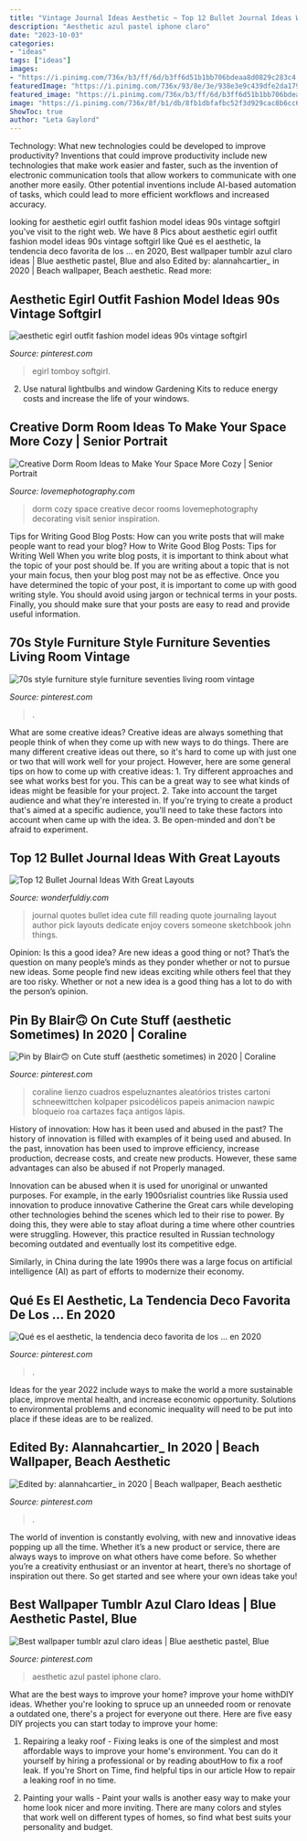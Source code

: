 ```yaml
---
title: "Vintage Journal Ideas Aesthetic ~ Top 12 Bullet Journal Ideas With Great Layouts"
description: "Aesthetic azul pastel iphone claro"
date: "2023-10-03"
categories:
- "ideas"
tags: ["ideas"]
images:
- "https://i.pinimg.com/736x/b3/ff/6d/b3ff6d51b1bb706bdeaa8d0829c283c4.jpg"
featuredImage: "https://i.pinimg.com/736x/93/8e/3e/938e3e9c439dfe2da179696cfd271a49.jpg"
featured_image: "https://i.pinimg.com/736x/b3/ff/6d/b3ff6d51b1bb706bdeaa8d0829c283c4.jpg"
image: "https://i.pinimg.com/736x/8f/b1/db/8fb1dbfafbc52f3d929cac8b6cc6d49b.jpg"
ShowToc: true
author: "Leta Gaylord"
---
```



Technology: What new technologies could be developed to improve productivity?
Inventions that could improve productivity include new technologies that make work easier and faster, such as the invention of electronic communication tools that allow workers to communicate with one another more easily. Other potential inventions include AI-based automation of tasks, which could lead to more efficient workflows and increased accuracy.

	

		
looking for aesthetic egirl outfit fashion model ideas 90s vintage softgirl you've visit to the right web. We have 8 Pics about aesthetic egirl outfit fashion model ideas 90s vintage softgirl like Qué es el aesthetic, la tendencia deco favorita de los … en 2020, Best wallpaper tumblr azul claro ideas | Blue aesthetic pastel, Blue and also Edited by: alannahcartier_ in 2020 | Beach wallpaper, Beach aesthetic. Read more:
		
    
## Aesthetic Egirl Outfit Fashion Model Ideas 90s Vintage Softgirl

<img loading=lazy src="https://i.pinimg.com/736x/93/8e/3e/938e3e9c439dfe2da179696cfd271a49.jpg" onerror="this.onerror=null;this.src='https://tse3.mm.bing.net/th?id=OIP.81F72F1tjtg2sP-8kRMGAwHaNK&amp;pid=15.1';" alt="aesthetic egirl outfit fashion model ideas 90s vintage softgirl">

_Source: pinterest.com_

>egirl tomboy softgirl. 

	

2. Use natural lightbulbs and window Gardening Kits to reduce energy costs and increase the life of your windows.

    
## Creative Dorm Room Ideas To Make Your Space More Cozy | Senior Portrait

<img loading=lazy src="https://lovemephotography.com/wp-content/uploads/2016/09/Chapter-12-Dorm-Room-Ideas-01.jpg" onerror="this.onerror=null;this.src='https://tse2.mm.bing.net/th?id=OIP.si95z-AmW-LC7xcO99CobAHaL2&amp;pid=15.1';" alt="Creative Dorm Room Ideas to Make Your Space More Cozy | Senior Portrait">

_Source: lovemephotography.com_

>dorm cozy space creative decor rooms lovemephotography decorating visit senior inspiration. 

	

Tips for Writing Good Blog Posts: How can you write posts that will make people want to read your blog?
How to Write Good Blog Posts: Tips for Writing Well
When you write blog posts, it is important to think about what the topic of your post should be.  If you are writing about a topic that is not your main focus, then your blog post may not be as effective.  Once you have determined the topic of your post, it is important to come up with good writing style.  You should avoid using jargon or technical terms in your posts.  Finally, you should make sure that your posts are easy to read and provide useful information.

    
## 70s Style Furniture Style Furniture Seventies Living Room Vintage

<img loading=lazy src="https://i.pinimg.com/736x/76/e5/4f/76e54f2195acd8bd0a5ff0ba529b2fb9.jpg" onerror="this.onerror=null;this.src='https://tse3.mm.bing.net/th?id=OIP.LqWenwJXxRa2FMD5AhPFQwHaJ4&amp;pid=15.1';" alt="70s style furniture style furniture seventies living room vintage">

_Source: pinterest.com_

>. 

	

What are some creative ideas?
Creative ideas are always something that people think of when they come up with new ways to do things. There are many different creative ideas out there, so it's hard to come up with just one or two that will work well for your project. However, here are some general tips on how to come up with creative ideas: 1. Try different approaches and see what works best for you. This can be a great way to see what kinds of ideas might be feasible for your project. 2. Take into account the target audience and what they're interested in. If you're trying to create a product that's aimed at a specific audience, you'll need to take these factors into account when came up with the idea. 3. Be open-minded and don't be afraid to experiment.

    
## Top 12 Bullet Journal Ideas With Great Layouts

<img loading=lazy src="https://cdn.wonderfuldiy.com/wp-content/uploads/2016/06/quote-page-765x1024.jpg" onerror="this.onerror=null;this.src='https://tse2.mm.bing.net/th?id=OIP.e8D-kvjslp_nvuW19_fbkQHaJ6&amp;pid=15.1';" alt="Top 12 Bullet Journal Ideas With Great Layouts">

_Source: wonderfuldiy.com_

>journal quotes bullet idea cute fill reading quote journaling layout author pick layouts dedicate enjoy covers someone sketchbook john things. 

	

Opinion: Is this a good idea?
Are new ideas a good thing or not? That’s the question on many people’s minds as they ponder whether or not to pursue new ideas. Some people find new ideas exciting while others feel that they are too risky. Whether or not a new idea is a good thing has a lot to do with the person’s opinion.

    
## Pin By Blair🙃 On Cute Stuff (aesthetic Sometimes) In 2020 | Coraline

<img loading=lazy src="https://i.pinimg.com/736x/32/ad/e6/32ade641fd4a55339dcefcb6a563ffb7.jpg" onerror="this.onerror=null;this.src='https://tse1.mm.bing.net/th?id=OIP.aJn0YXmKs1sPRJiGelDVCQHaNR&amp;pid=15.1';" alt="Pin by Blair🙃 on Cute stuff (aesthetic sometimes) in 2020 | Coraline">

_Source: pinterest.com_

>coraline lienzo cuadros espeluznantes aleatórios tristes cartoni schneewittchen kolpaper psicodélicos papeis animacion nawpic bloqueio roa cartazes faça antigos lápis. 

	

History of innovation: How has it been used and abused in the past?
The history of innovation is filled with examples of it being used and abused. In the past, innovation has been used to improve efficiency, increase production, decrease costs, and create new products. However, these same advantages can also be abused if not Properly managed.

Innovation can be abused when it is used for unoriginal or unwanted purposes. For example, in the early 1900srialist countries like Russia used innovation to produce innovative Catherine the Great cars while developing other technologies behind the scenes which led to their rise to power. By doing this, they were able to stay afloat during a time where other countries were struggling. However, this practice resulted in Russian technology becoming outdated and eventually lost its competitive edge. 

Similarly, in China during the late 1990s there was a large focus on artificial intelligence (AI) as part of efforts to modernize their economy.

    
## Qué Es El Aesthetic, La Tendencia Deco Favorita De Los … En 2020

<img loading=lazy src="https://i.pinimg.com/736x/b3/ff/6d/b3ff6d51b1bb706bdeaa8d0829c283c4.jpg" onerror="this.onerror=null;this.src='https://tse1.mm.bing.net/th?id=OIP._3ZoZXsgchIU4IE9hE12AgHaJ3&amp;pid=15.1';" alt="Qué es el aesthetic, la tendencia deco favorita de los … en 2020">

_Source: pinterest.com_

>. 

	

Ideas for the year 2022 include ways to make the world a more sustainable place, improve mental health, and increase economic opportunity. Solutions to environmental problems and economic inequality will need to be put into place if these ideas are to be realized.

    
## Edited By: Alannahcartier_ In 2020 | Beach Wallpaper, Beach Aesthetic

<img loading=lazy src="https://i.pinimg.com/736x/e2/43/22/e24322ca9f715c6dbcb54c9f47234f25.jpg" onerror="this.onerror=null;this.src='https://tse1.mm.bing.net/th?id=OIP.tLkP4oYK8PkD9NFS2y8P1wHaJ3&amp;pid=15.1';" alt="Edited by: alannahcartier_ in 2020 | Beach wallpaper, Beach aesthetic">

_Source: pinterest.com_

>. 

	

The world of invention is constantly evolving, with new and innovative ideas popping up all the time. Whether it’s a new product or service, there are always ways to improve on what others have come before. So whether you’re a creativity enthusiast or an inventor at heart, there’s no shortage of inspiration out there. So get started and see where your own ideas take you!

    
## Best Wallpaper Tumblr Azul Claro Ideas | Blue Aesthetic Pastel, Blue

<img loading=lazy src="https://i.pinimg.com/736x/8f/b1/db/8fb1dbfafbc52f3d929cac8b6cc6d49b.jpg" onerror="this.onerror=null;this.src='https://tse2.mm.bing.net/th?id=OIP.w_bWtjJJvLaeA8D-PYCcfwAAAA&amp;pid=15.1';" alt="Best wallpaper tumblr azul claro ideas | Blue aesthetic pastel, Blue">

_Source: pinterest.com_

>aesthetic azul pastel iphone claro. 

	

What are the best ways to improve your home?
improve your home withDIY ideas. Whether you're looking to spruce up an unneeded room or renovate a outdated one, there's a project for everyone out there. Here are five easy DIY projects you can start today to improve your home: 
1. Repairing a leaky roof - Fixing leaks is one of the simplest and most affordable ways to improve your home's environment. You can do it yourself by hiring a professional or by reading aboutHow to fix a roof leak. If you're Short on Time, find helpful tips in our article How to repair a leaking roof in no time. 

2. Painting your walls - Paint your walls is another easy way to make your home look nicer and more inviting. There are many colors and styles that work well on different types of homes, so find what best suits your personality and budget.


